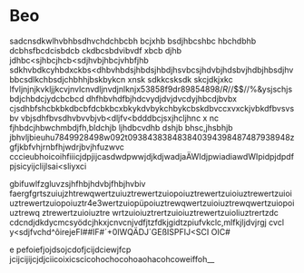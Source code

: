 # Beo

sadcnsdkwlhvbhbsdhvchdchbcbh bcjxhb  bsdjhbcshbc hbchdbhb dcbhsfbcdcisbdcb ckdbcsbdvibvdf xbcb djhb jdhbc<sjhbcjhcb<sdjhvbjhbcjvhbfjhb sdkhvbdkcyhbdxckbs<dhbvhbdsjhbdsjhbdjhsvbcsjhdvbjhdsbvjhdbjhbsdjhvbbcsdlkchbsdjchbhhjbskbykcn xnsk sdkkcsksdk skcjdkjxkc 
lfvljnjnjkvkljjkcvjnvlcnvdljnvdjnlknjx53858f9dr89854898$/R/%$/$$//%&ysjschjsbdjchbdcjydcbcbcd
dhfhbvhdfbjhdcvydjdvjdvcdyjhbcdjbvbx   cjsdhbfshcbkbkdbcbfdcbkbcxbkykdvbykchbykcbskdbvccxvxckjvbkdfbvsvsbv vbjsdhfbvsdhvbvvbjvb<dljfv<bdddbcjsxjhcljhnc x nc   fjhbdcjhbwchmbdjfh,bldchjb ljhdbcvdhb dshjb   bhsc,jhsbhjb jbhvljbieuhu7849928498w092t093843838483840394398487487938948zgfjkbfvhjrnbfhjwdrjbvjhfuzwvc cccieubhoicoihfiiicjdpjijcasdwdpwwjdjkdjwadjaÄWIdjpwiadiawdWIpidpjdpdfpjsicyijclijlsai<sliyxci




 
 gbifuwlfzgluvzsjhfhbjhdvbjfhbjhvbiv 
faergfgrtszuiujzhtrewqwertzuiuztrewertzuiopoiuztrewertzuioiuztrewertzuioiuztrewertzuiopoiuztr4e3wertzuiopüpoiuztrewqwertzuioiuztrewqwertzuiopoiuztrewq ztrewertzuioiuztre
wrtzuioiuztrertzuioiuztrewertzuioliuztrertzdc cdcndjdkdycmcsyödcjhkxjcnvcnjvdfjtzfdkjgidtzpiufvkclc,mlfkjljdvjrgj cvcl y<sdjfvchd^ôirejeFI##IF#´+0IWQÄDJ´GEßISPFIJ<SCI OIC#


e
pefoiefjojdsojcdofjcijdciewjfcp jcijcijijcjdjciicoixicscicohochocohoaohacohcoweiffoh__
